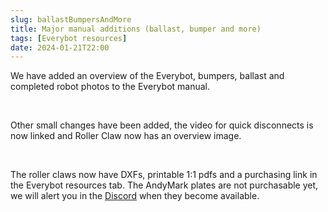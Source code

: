 ```yaml
---
slug: ballastBumpersAndMore
title: Major manual additions (ballast, bumper and more)
tags: [Everybot resources]
date: 2024-01-21T22:00
---
```


We have added an overview of the Everybot, bumpers, ballast and completed robot photos to the Everybot manual.

<!-- truncate -->

<br/>

Other small changes have been added, the video for quick disconnects is now linked and Roller Claw now has an overview image.

<br/>

The roller claws now have DXFs, printable 1:1 pdfs and a purchasing link in the Everybot resources tab. The AndyMark plates are not purchasable yet, we will alert you in the [Discord](https://discord.gg/n6CUjpmDV6) when they become available.